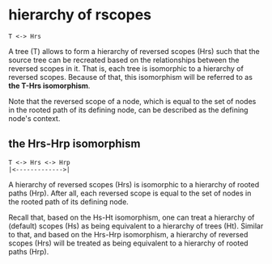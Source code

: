 
# hierarchy of rscopes

```
T <-> Hrs
```

A tree (T) allows to form a hierarchy of reversed scopes (Hrs) such that the
source tree can be recreated based on the relationships between the reversed
scopes in it. That is, each tree is isomorphic to a hierarchy of reversed
scopes. Because of that, this isomorphism will be referred to as
**the T-Hrs isomorphism**.

Note that the reversed scope of a node, which is equal to the set of nodes
in the rooted path of its defining node, can be described as the defining
node's context.

## the Hrs-Hrp isomorphism

```
T <-> Hrs <-> Hrp
|<------------->|
```

A hierarchy of reversed scopes (Hrs) is isomorphic to a hierarchy of rooted
paths (Hrp). After all, each reversed scope is equal to the set of nodes in
the rooted path of its defining node.

Recall that, based on the Hs-Ht isomorphism, one can treat a hierarchy of
(default) scopes (Hs) as being equivalent to a hierarchy of trees (Ht). Similar
to that, and based on the Hrs-Hrp isomorphism, a hierarchy of reversed scopes
(Hrs) will be treated as being equivalent to a hierarchy of rooted paths (Hrp).
